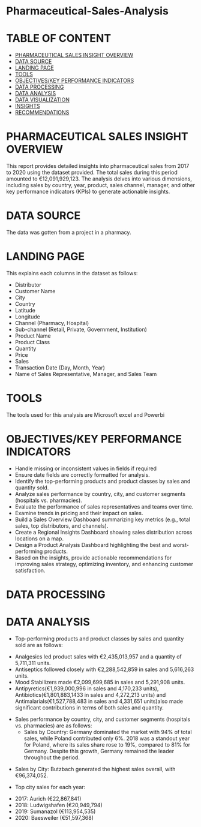 # Pharmaceutical-Sales-Analysis
# TABLE OF CONTENT
- [PHARMACEUTICAL SALES INSIGHT OVERVIEW](#pharmaceutical-sales-insight-overview)
- [DATA SOURCE](#data-source)
- [LANDING PAGE](#landing-page)
- [TOOLS](#tools)
- [OBJECTIVES/KEY PERFORMANCE INDICATORS](#objectives-/-key-performance-indicators)
- [DATA PROCESSING](#data-processing)
- [DATA ANALYSIS](#data-analysis)
- [DATA VISUALIZATION](#data-visualization)
- [INSIGHTS](#insights)
- [RECOMMENDATIONS](#recommendations)

# PHARMACEUTICAL SALES INSIGHT OVERVIEW
This report provides detailed insights into pharmaceutical sales from 2017 to 2020 using the dataset provided. The total sales during this period amounted to €12,091,929,123. The analysis delves into various dimensions, including sales by country, year, product, sales channel, manager, and other key performance indicators (KPIs) to generate actionable insights.

# DATA SOURCE 
The data was gotten from a project in a pharmacy.

# LANDING PAGE
This explains each columns in the dataset as follows:
* Distributor 
* Customer Name
* City
* Country
* Latitude
* Longitude 
* Channel (Pharmacy, Hospital)
* Sub-channel (Retail, Private, Government, Institution) 
* Product Name
* Product Class 
* Quantity
* Price
* Sales 
* Transaction Date (Day, Month, Year) 
* Name of Sales Representative, Manager, and Sales Team

# TOOLS
The tools used for this analysis are Microsoft excel and Powerbi

# OBJECTIVES/KEY PERFORMANCE INDICATORS
* Handle missing or inconsistent values in fields if required 
* Ensure date fields are correctly formatted for analysis.
* Identify the top-performing products and product classes by sales and quantity sold.
* Analyze sales performance by country, city, and customer segments (hospitals vs. pharmacies). 
* Evaluate the performance of sales representatives and teams over time. 
* Examine trends in pricing and their impact on sales.
* Build a Sales Overview Dashboard summarizing key metrics (e.g., total sales, top distributors, and channels). 
* Create a Regional Insights Dashboard showing sales distribution across locations on a map. 
* Design a Product Analysis Dashboard highlighting the best and worst-performing products. 
* Based on the insights, provide actionable recommendations for improving sales strategy, optimizing inventory, and enhancing customer satisfaction.

# DATA PROCESSING

# DATA ANALYSIS
* Top-performing products and product classes by sales and quantity sold are as follows:
 - Analgesics led product sales with €2,435,013,957 and a quantity of 5,711,311 units.
 - Antiseptics followed closely with €2,288,542,859 in sales and 5,616,263 units.
 - Mood Stabilizers made €2,099,699,685 in sales and 5,291,908 units.
 - Antipyretics(€1,939,000,996 in sales and 4,170,233 units), Antibiotics(€1,801,883,1433 in sales and 4,272,213 units) and Antimalarials(€1,527,788,483 in sales and 4,331,651 units)also made significant contributions in terms of both sales and quantity.

* Sales performance by country, city, and customer segments (hospitals vs. pharmacies) are as follows:
  - Sales by Country:
Germany dominated the market with 94% of total sales, while Poland contributed only 6%. 2018 was a standout year for Poland, where its sales share rose to 19%, compared to 81% for Germany. Despite this growth, Germany remained the leader throughout the period.
 - Sales by City:
Butzbach generated the highest sales overall, with €96,374,052.
 * Top city sales for each year:
- 2017: Aurich (€22,867,841)
- 2018: Ludwigshafen (€20,949,794)
- 2019: Sumanazol (€113,954,535)
- 2020: Baesweiler (€51,597,368)
